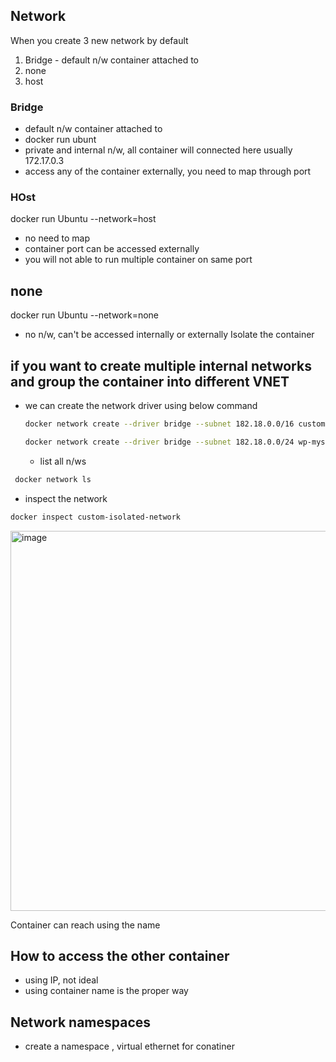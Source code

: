 ## Network

  When you create 3 new network by default
  1. Bridge - default n/w container attached to
  2. none
  3. host

### Bridge
- default n/w container attached to
- docker run ubunt
- private and internal n/w, all container will connected here usually 172.17.0.3
- access any of the container externally, you need to map through port

### HOst
docker run Ubuntu --network=host
- no need to map
- container port can be accessed externally
- you will not able to run multiple container on same port


## none
docker run Ubuntu --network=none
- no n/w, can't be accessed internally or externally
 Isolate the container

## if you want to create multiple internal networks and group the container into different VNET

- we can create the network driver using below command
  ```bash
  docker network create --driver bridge --subnet 182.18.0.0/16 custom-isolated-network

  docker network create --driver bridge --subnet 182.18.0.0/24 wp-mysql-network --gateway 182.18.0.1
  ```
  - list all n/ws
 ```bash
  docker network ls
 ```

  - inspect the network
  ```bash
  docker inspect custom-isolated-network
  ```

  <img width="1125" height="608" alt="image" src="https://github.com/user-attachments/assets/546743fb-0966-427c-896b-a662ef285cb2" />

  Container can reach using the name

  ## How to access the other container
  - using IP, not ideal
  - using container name is the proper way

 ## Network namespaces
 - create a namespace , virtual ethernet for conatiner


